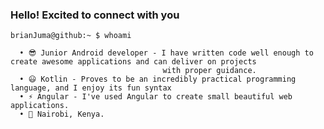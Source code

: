 ### Hello! Excited to connect with you 

```cli
brianJuma@github:~ $ whoami

  • 😎 Junior Android developer - I have written code well enough to create awesome applications and can deliver on projects 
                                  with proper guidance. 
  • 😃 Kotlin - Proves to be an incredibly practical programming language, and I enjoy its fun syntax
  • ⚡ Angular - I've used Angular to create small beautiful web applications.
  • 📍 Nairobi, Kenya.
```

<!--
**jumaBrian/jumaBrian** is a ✨ _special_ ✨ repository because its `README.md` (this file) appears on your GitHub profile.

Here are some ideas to get you started:

- 🔭 I’m currently working on ...
- 🌱 I’m currently learning ...
- 👯 I’m looking to collaborate on ...
- 🤔 I’m looking for help with ...
- 💬 Ask me about ...
- 📫 How to reach me: ...
- 😄 Pronouns: ...
- ⚡ Fun fact: ...
-->

